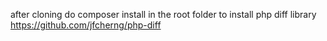 after cloning do composer install in the root folder to install php diff library https://github.com/jfcherng/php-diff
